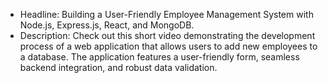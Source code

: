 - Headline: Building a User-Friendly Employee Management System with Node.js, Express.js, React, and MongoDB.
- Description: Check out this short video demonstrating the development process of a web application that allows users to add new employees to a database. The application features a user-friendly form, seamless backend integration, and robust data validation.
